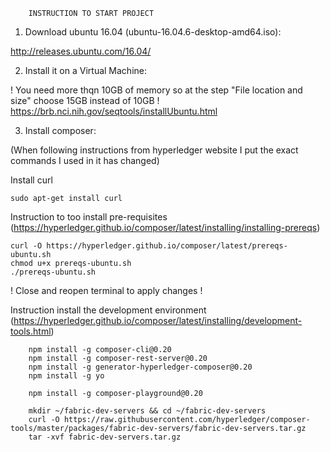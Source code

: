         INSTRUCTION TO START PROJECT

1. Download ubuntu 16.04 (ubuntu-16.04.6-desktop-amd64.iso):  

http://releases.ubuntu.com/16.04/  
  
2. Install it on a Virtual Machine:  

! You need more thqn 10GB of memory so at the step "File location and size" choose 15GB instead of 10GB !  
https://brb.nci.nih.gov/seqtools/installUbuntu.html  

3. Install composer:  

(When following instructions from hyperledger website I put the exact commands I used in it has changed) 

Install curl

    sudo apt-get install curl

Instruction to too install pre-requisites (https://hyperledger.github.io/composer/latest/installing/installing-prereqs) 

    curl -O https://hyperledger.github.io/composer/latest/prereqs-ubuntu.sh  
    chmod u+x prereqs-ubuntu.sh  
    ./prereqs-ubuntu.sh  
    
! Close and reopen terminal to apply changes !

Instruction install the development environment (https://hyperledger.github.io/composer/latest/installing/development-tools.html) 
  
        npm install -g composer-cli@0.20  
        npm install -g composer-rest-server@0.20  
        npm install -g generator-hyperledger-composer@0.20  
        npm install -g yo  
    
        npm install -g composer-playground@0.20  
    
        mkdir ~/fabric-dev-servers && cd ~/fabric-dev-servers  
        curl -O https://raw.githubusercontent.com/hyperledger/composer-tools/master/packages/fabric-dev-servers/fabric-dev-servers.tar.gz  
        tar -xvf fabric-dev-servers.tar.gz  
